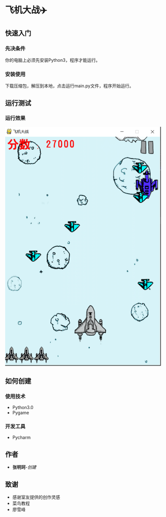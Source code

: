 # 飞机大战:airplane:
## 快速入门
### 先决条件
你的电脑上必须先安装Python3，程序才能运行。
### 安装使用
下载压缩包，解压到本地，点击运行main.py文件，程序开始运行。
## 运行测试
### 运行效果
![加载失败](img/01.png)
## 如何创建
### 使用技术
* Python3.0
* Pygame
### 开发工具
* Pycharm
## 作者
* **张明珂**-*创建*
## 致谢
* 感谢室友提供的创作灵感
* 菜鸟教程
* 廖雪峰


